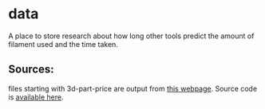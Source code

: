 # data
A place to store research about how long other tools predict the amount of
filament used and the time taken.

## Sources:
files starting with 3d-part-price are output from [this
webpage](http://3dpartprice.com/3dpartpricelib/api-caller.php). Source code is
[available here](https://github.com/hackwin/3dPartPrice). 